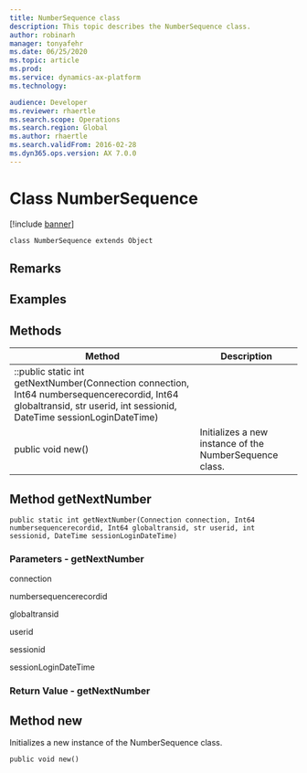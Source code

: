 ```yaml
---
title: NumberSequence class
description: This topic describes the NumberSequence class.
author: robinarh
manager: tonyafehr
ms.date: 06/25/2020
ms.topic: article
ms.prod: 
ms.service: dynamics-ax-platform
ms.technology: 

audience: Developer
ms.reviewer: rhaertle
ms.search.scope: Operations
ms.search.region: Global
ms.author: rhaertle
ms.search.validFrom: 2016-02-28
ms.dyn365.ops.version: AX 7.0.0
---
```


# Class NumberSequence

[!include [banner](../includes/banner.md)]


```xpp
class NumberSequence extends Object
```

## Remarks

## Examples

## Methods

| Method                                                                                                                                                                | Description                                             |
|-----------------------------------------------------------------------------------------------------------------------------------------------------------------------|---------------------------------------------------------|
| ::public static int getNextNumber(Connection connection, Int64 numbersequencerecordid, Int64 globaltransid, str userid, int sessionid, DateTime sessionLoginDateTime) |                                                         |
| public void new()                                                                                                                                                     | Initializes a new instance of the NumberSequence class. |

## Method getNextNumber

```xpp
public static int getNextNumber(Connection connection, Int64 numbersequencerecordid, Int64 globaltransid, str userid, int sessionid, DateTime sessionLoginDateTime)
```

### Parameters - getNextNumber

connection  

<!-- -->

numbersequencerecordid  

<!-- -->

globaltransid  

<!-- -->

userid  

<!-- -->

sessionid  

<!-- -->

sessionLoginDateTime  

### Return Value - getNextNumber

## Method new

Initializes a new instance of the NumberSequence class.

```xpp
public void new()
```

